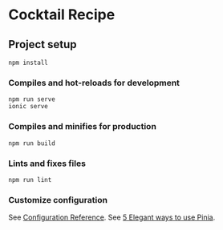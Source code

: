 # Cocktail Recipe

## Project setup

```
npm install
```

### Compiles and hot-reloads for development

```
npm run serve
ionic serve
```

### Compiles and minifies for production

```
npm run build
```

### Lints and fixes files

```
npm run lint
```

### Customize configuration

See [Configuration Reference](https://cli.vuejs.org/config/).
See [5 Elegant ways to use Pinia](https://www.vuemastery.com/courses/5-elegant-ways-to-use-pinia/elegant-pinia-intro).
